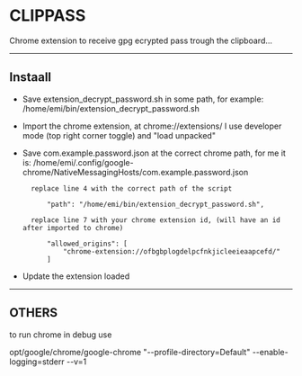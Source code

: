 # CLIPPASS

Chrome extension to receive gpg ecrypted pass trough the clipboard...

-------------------------------

## Instaall

* Save extension_decrypt_password.sh in some path, for example:
        /home/emi/bin/extension_decrypt_password.sh

* Import the chrome extension, at chrome://extensions/ I use developer mode (top right corner toggle) and "load unpacked"

* Save com.example.password.json at the correct chrome path, for me it is:
        /home/emi/.config/google-chrome/NativeMessagingHosts/com.example.password.json

        replace line 4 with the correct path of the script

            "path": "/home/emi/bin/extension_decrypt_password.sh",

        replace line 7 with your chrome extension id, (will have an id after imported to chrome)

            "allowed_origins": [
                "chrome-extension://ofbgbplogdelpcfnkjicleeieaapcefd/"
            ]

* Update the extension loaded


--------------------------------

## OTHERS

to run chrome in debug use

opt/google/chrome/google-chrome "--profile-directory=Default" --enable-logging=stderr --v=1
